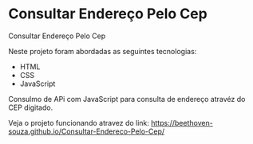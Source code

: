 # Consultar Endereço Pelo Cep
 Consultar Endereço Pelo Cep
 
 Neste projeto foram abordadas as seguintes tecnologias:
 
 - HTML
 - CSS
 - JavaScript

Consulmo de APi com JavaScript para consulta de endereço atravéz do CEP digitado.

Veja o projeto funcionando atravez do link: https://beethoven-souza.github.io/Consultar-Endereco-Pelo-Cep/
